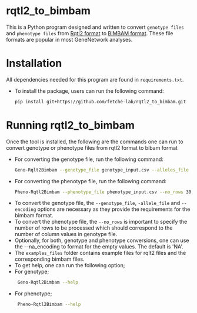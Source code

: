 # rqtl2_to_bimbam 

This is a Python program designed and written to convert `genotype files` and `phenotype files` from [Rqtl2 format](https://kbroman.org/qtl2/assets/vignettes/input_files.html) to [BIMBAM format](https://github.com/genetics-statistics/GEMMA/blob/master/doc/manual.pdf). These file formats are popular in most GeneNetwork analyses. 

# Installation 
All dependencies needed for this program are found in `requirements.txt`.
- To install the package, users can run the following command:
  ```bash
  pip install git+https://github.com/fetche-lab/rqtl2_to_bimbam.git
  ```
# Running rqtl2_to_bimbam 
Once the tool is installed, the following are the commands one can run to convert genotype or phenotype files from rqtl2 format to bibam format 
- For converting the genotype file, run the following command:
  ```bash
  Geno-Rqlt2Bimbam --genotype_file genotype_input.csv --alleles_file allele_input.csv --encoding "a=0,b=1" --output_file genotype_bimbam.csv
  ```
- For converting the phenotype file, run the following command:
  ```bash
  Pheno-Rqtl2Bimbam --phenotype_file phenotype_input.csv --no_rows 30 --output_file phenotype_bimbam.csv 
  ```
 - To convert the genotype file, the `--genotype_file`, `-allele_file` and `--encoding` options are necessary as they provide the requirements for the bimbam format.
 - To convert the phenotype file, the `--no_rows` is important to specify the number of rows to be processed which should correspond to the number of column values in genotype file.
 - Optionally, for both, genotype and phenotype conversions, one can use the --na_encoding to format for the empty values. The default is 'NA'.
 - The `examples_files` folder contains example files for rqlt2 files and the corresponding bimbam files.
 - To get help, one can run the following option;
 - For genotype;
   ```bash
    Geno-Rqtl2Bimbam --help  
   ```
 - For phenotype;
   ```bash
    Pheno-Rqtl2Bimbam --help  
   ```
